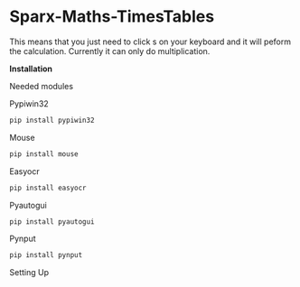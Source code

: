 # Sparx-Maths-TimesTables
This means that you just need to click s on your keyboard and it will peform the calculation. Currently it can only do multiplication.

**Installation**

Needed modules

Pypiwin32
```bash
pip install pypiwin32
```
Mouse
```bash
pip install mouse
```
Easyocr
```bash
pip install easyocr
```
Pyautogui
```bash
pip install pyautogui
```
Pynput
```bash
pip install pynput
```
Setting Up
